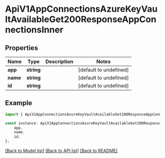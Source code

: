 # ApiV1AppConnectionsAzureKeyVaultAvailableGet200ResponseAppConnectionsInner


## Properties

Name | Type | Description | Notes
------------ | ------------- | ------------- | -------------
**app** | **string** |  | [default to undefined]
**name** | **string** |  | [default to undefined]
**id** | **string** |  | [default to undefined]

## Example

```typescript
import { ApiV1AppConnectionsAzureKeyVaultAvailableGet200ResponseAppConnectionsInner } from './api';

const instance: ApiV1AppConnectionsAzureKeyVaultAvailableGet200ResponseAppConnectionsInner = {
    app,
    name,
    id,
};
```

[[Back to Model list]](../README.md#documentation-for-models) [[Back to API list]](../README.md#documentation-for-api-endpoints) [[Back to README]](../README.md)
